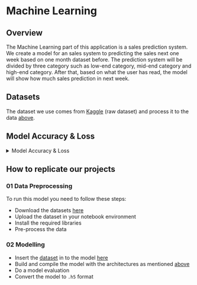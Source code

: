# Machine Learning

## Overview

The Machine Learning part of this application is a sales prediction system. We create a model for an sales system to predicting the sales next one week based on one month dataset before. The prediction system will be divided by three category such as low-end category, mid-end category and high-end category. After that, based on what the user has read, the model will show how much sales prediction in next week.

## Datasets

The dataset we use comes from [Kaggle][data-kaggle] (raw dataset) and process it to the data [above][link-id].

## Model Accuracy & Loss

<details>
<summary>Model Accuracy & Loss</summary>

(ML/low-end category.png)

</details>


## How to replicate our projects

### 01 Data Preprocessing

To run this model you need to follow these steps:

- Download the datasets [here][link-id]
- Upload the dataset in your notebook environment
- Install the required libraries
- Pre-process the data

### 02 Modelling

- Insert the [dataset][link-id] in to the model [here][model]
- Build and compile the model with the architectures as mentioned [above](#model-architecture)
- Do a model evaluation
- Convert the model to `.h5` format


[link-id]: https://github.com/C4AnN/Laptop_Lens/blob/main/ML/Dataset/Data_Barang_Keluar.csv
[model]: https://github.com/C4AnN/Laptop_Lens/blob/main/ML/Model_LaptopLens_Final.ipynb
[data-kaggle]: https://www.kaggle.com/datasets/artakusuma/laptopecomercee
